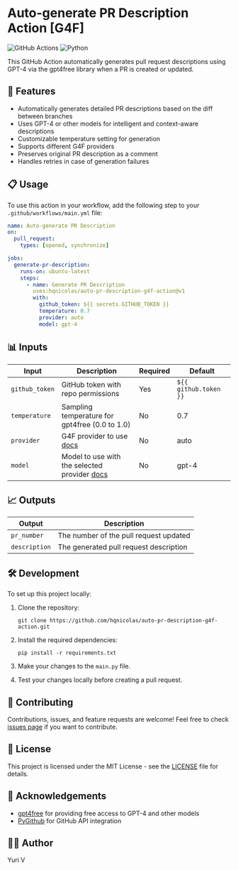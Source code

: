 # Auto-generate PR Description Action [G4F]

![GitHub Actions](https://img.shields.io/badge/github%20actions-%232671E5.svg?style=for-the-badge&logo=githubactions&logoColor=white)
![Python](https://img.shields.io/badge/python-3670A0?style=for-the-badge&logo=python&logoColor=ffdd54)

This GitHub Action automatically generates pull request descriptions using GPT-4 via the gpt4free library when a PR is created or updated.

## 🚀 Features

- Automatically generates detailed PR descriptions based on the diff between branches
- Uses GPT-4 or other models for intelligent and context-aware descriptions
- Customizable temperature setting for generation
- Supports different G4F providers
- Preserves original PR description as a comment
- Handles retries in case of generation failures

## 📋 Usage

To use this action in your workflow, add the following step to your `.github/workflows/main.yml` file:

```yaml
name: Auto-generate PR Description
on:
  pull_request:
    types: [opened, synchronize]

jobs:
  generate-pr-description:
    runs-on: ubuntu-latest
    steps:
      - name: Generate PR Description
        uses:hqnicolas/auto-pr-description-g4f-action@v1
        with:
          github_token: ${{ secrets.GITHUB_TOKEN }}
          temperature: 0.7
          provider: auto
          model: gpt-4
```

## 📊 Inputs

| Input | Description | Required | Default |
|-------|-------------|----------|---------|
| `github_token` | GitHub token with repo permissions | Yes | `${{ github.token }}` |
| `temperature` | Sampling temperature for gpt4free (0.0 to 1.0) | No | 0.7 |
| `provider` | G4F provider to use [docs](docs/providers-and-models.md) | No | auto |
| `model` | Model to use with the selected provider [docs](docs/providers-and-models.md) | No | gpt-4 |

## 📈 Outputs

| Output | Description |
|--------|-------------|
| `pr_number` | The number of the pull request updated |
| `description` | The generated pull request description |

## 🛠️ Development

To set up this project locally:

1. Clone the repository:
   ```
   git clone https://github.com/hqnicolas/auto-pr-description-g4f-action.git
   ```

2. Install the required dependencies:
   ```
   pip install -r requirements.txt
   ```

3. Make your changes to the `main.py` file.

4. Test your changes locally before creating a pull request.

## 🤝 Contributing

Contributions, issues, and feature requests are welcome! Feel free to check [issues page](https://github.com/yuri-val/auto-pr-description-g4f-action/issues) if you want to contribute.

## 📄 License

This project is licensed under the MIT License - see the [LICENSE](LICENSE) file for details.

## 👏 Acknowledgements

- [gpt4free](https://github.com/xtekky/gpt4free) for providing free access to GPT-4 and other models
- [PyGithub](https://github.com/PyGithub/PyGithub) for GitHub API integration

## 🧑‍💻 Author

Yuri V
